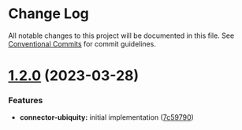 # Change Log

All notable changes to this project will be documented in this file.
See [Conventional Commits](https://conventionalcommits.org) for commit guidelines.

# [1.2.0](https://github.com/hyperledger/cactus/compare/v1.1.3...v1.2.0) (2023-03-28)

### Features

* **connector-ubiquity:** initial implementation ([7c59790](https://github.com/hyperledger/cactus/commit/7c597907910bd5cac919c855a3bfa9e533b6d5dd))
